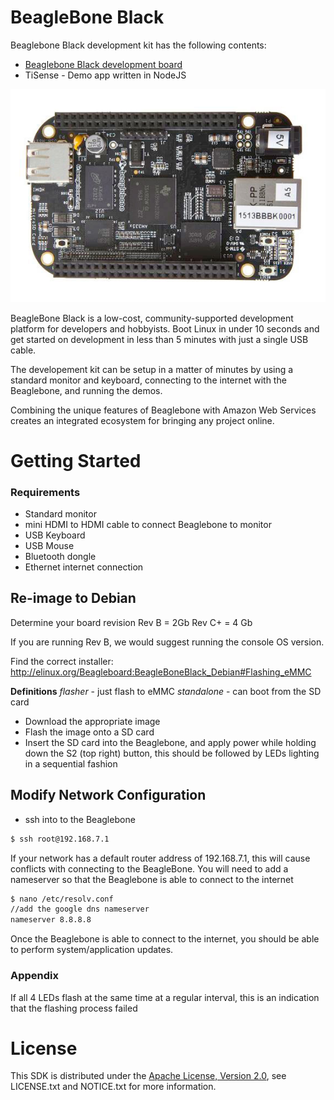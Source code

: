 
# BeagleBone Black

Beaglebone Black development kit has the following contents:
* [Beaglebone Black development board](https://www.arrow.com/en/products/bb-bblk-000/circuitco)
* TiSense - Demo app written in NodeJS

![Image of Board](https://raw.githubusercontent.com/ArrowElectronics/aws-iot-device-sdk/master/images/beaglebone.jpg)

BeagleBone Black is a low-cost, community-supported development platform for developers and hobbyists. Boot Linux in under 10 seconds and get started on development in less than 5 minutes with just a single USB cable.

The developement kit can be setup in a matter of minutes by using a
standard monitor and keyboard, connecting to the internet with the
Beaglebone, and running the demos.

Combining the unique features of Beaglebone with Amazon Web Services
creates an integrated ecosystem for bringing any project online.

# Getting Started

### Requirements
* Standard monitor
* mini HDMI to HDMI cable to connect Beaglebone to monitor
* USB Keyboard
* USB Mouse
* Bluetooth dongle
* Ethernet internet connection

## Re-image to Debian

Determine your board revision
Rev B = 2Gb
Rev C+ = 4 Gb

If you are running Rev B, we would suggest running the console OS version.

Find the correct installer:
http://elinux.org/Beagleboard:BeagleBoneBlack_Debian#Flashing_eMMC

**Definitions**
*flasher* - just flash to eMMC
*standalone* - can boot from the SD card

* Download the appropriate image
* Flash the image onto a SD card
* Insert the SD card into the Beaglebone, and apply power while holding down the S2 (top right) button, this should be followed by LEDs lighting in a sequential fashion

## Modify Network Configuration

* ssh into to the Beaglebone
```sh
$ ssh root@192.168.7.1
```

If your network has a default router address of 192.168.7.1, this will cause conflicts with connecting to the BeagleBone. 
You will need to add a nameserver so that the Beaglebone is able to connect to the internet
```sh
$ nano /etc/resolv.conf
//add the google dns nameserver
nameserver 8.8.8.8
```

Once the Beaglebone is able to connect to the internet, you should be able to perform system/application updates.

### Appendix

If all 4 LEDs flash at the same time at a regular interval, this is an indication that the flashing process failed

# License
This SDK is distributed under the
[Apache License, Version 2.0](http://www.apache.org/licenses/LICENSE-2.0),
see LICENSE.txt and NOTICE.txt for more information.
